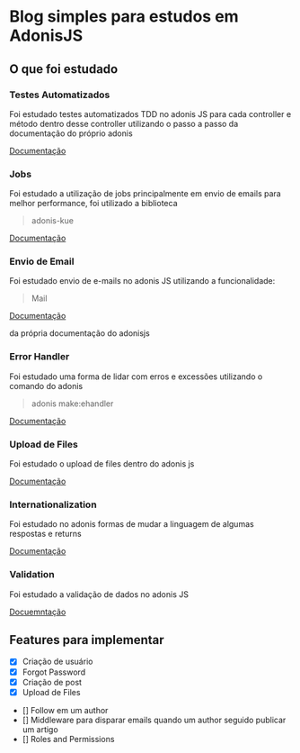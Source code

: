 # Blog simples para estudos em AdonisJS

## O que foi estudado

### Testes Automatizados

Foi estudado testes automatizados TDD no adonis JS para cada controller e método dentro desse controller utilizando o passo a passo da documentação do próprio adonis

[Documentação](https://adonisjs.com/docs/4.1/testing)

### Jobs

Foi estudado a utilização de jobs principalmente em envio de emails para melhor performance, foi utilizado a biblioteca

> adonis-kue

[Documentação](https://github.com/nrempel/adonis-kue)

### Envio de Email

Foi estudado envio de e-mails no adonis JS utilizando a funcionalidade:

> Mail

[Documentação](https://adonisjs.com/docs/4.1/mail)

da própria documentação do adonisjs

### Error Handler

Foi estudado uma forma de lidar com erros e excessões utilizando o comando do adonis

> adonis make:ehandler

[Documentação](https://adonisjs.com/docs/4.1/exceptions)

### Upload de Files

Foi estudado o upload de files dentro do adonis js

[Documentação](https://adonisjs.com/docs/4.1/file-uploads)

### Internationalization

Foi estudado no adonis formas de mudar a linguagem de algumas respostas e returns

[Documentação](https://adonisjs.com/docs/4.1/internationalization)

### Validation

Foi estudado a validação de dados no adonis JS

[Docuemntação](https://adonisjs.com/docs/4.1/validator)

## Features para implementar

- [x] Criação de usuário
- [x] Forgot Password
- [x] Criação de post
- [x] Upload de Files
- [] Follow em um author
- [] Middleware para disparar emails quando um author seguido publicar um artigo
- [] Roles and Permissions
